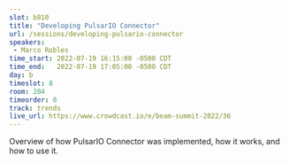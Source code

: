 ```yaml
---
slot: b810
title: "Developing PulsarIO Connector"
url: /sessions/developing-pulsario-connector
speakers:
 - Marco Robles
time_start: 2022-07-19 16:15:00 -0500 CDT
time_end:   2022-07-19 17:05:00 -0500 CDT
day: b
timeslot: 8
room: 204
timeorder: 0
track: trends
live_url: https://www.crowdcast.io/e/beam-summit-2022/36
---
```


Overview of how PulsarIO Connector was implemented, how it works, and how to use it.